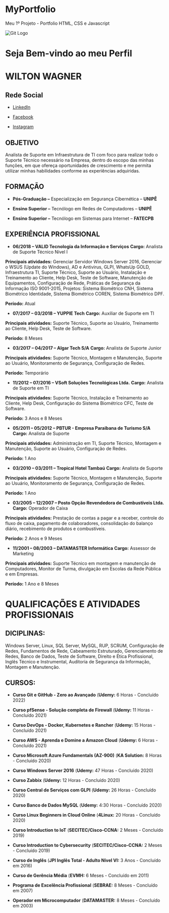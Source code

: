 # MyPortfolio
Meu 1º Projeto - Portfolio HTML, CSS e Javascript

![Git Logo](https://sujeitoprogramador.com/wp-content/uploads/2021/04/gitimage.png)

# Seja Bem-vindo ao meu Perfil
# WILTON WAGNER
## Rede Social

* [LinkedIn](https://www.linkedin.com/in/wilton-wagner-5b734355/)

* [Facebook](https://www.facebook.com/wagnersan7os)

* [Instagram](https://www.instagram.com/wagnersan7os/)
## OBJETIVO

Analista de Suporte em Infraestrutura de TI com foco para realizar todo o Suporte Técnico necessário na Empresa, dentro do escopo das minhas funções, em que ofereça oportunidades de crescimento e me permita utilizar minhas habilidades conforme as experiências adquiridas.

## FORMAÇÃO

* **Pós-Graduação –** Especialização em Segurança Cibernética – **UNIPÊ**

* **Ensino Superior –** Tecnólogo em Redes de Computadores – **UNIPÊ**

* **Ensino Superior –** Tecnólogo em Sistemas para Internet – **FATECPB**
## EXPERIÊNCIA PROFISSIONAL

* **06/2018 – VALID Tecnologia da Informação e Serviços**
**Cargo:** Analista de Suporte Técnico Nível I

**Principais atividades:** Gerenciar Servidor Windows Server 2016, Gerenciar o WSUS (Update do Windows), AD e Antivirus, GLPI, WhatsUp GOLD, Infraestrutura TI, Suporte Técnico, Suporte ao Usuário, Instalação e Treinamento ao Cliente, Help Desk, Teste de Software, Manutenção de Equipamentos, Configuração de Rede, Práticas de Segurança da Informação ISO 9001-2015, Projetos: Sistema Biométrico CNH, Sistema Biométrico Identidade, Sistema Biométrico COREN, Sistema Biométrico DPF.


**Período:** Atual

* **07/2017 – 03/2018 – YUPPIE Tech**
**Cargo:** Auxiliar de Suporte em TI

**Principais atividades:** Suporte Técnico, Suporte ao Usuário, Treinamento ao Cliente, Help Desk, Teste de Software.


**Período:** 8 Meses

* **03/2017 – 04/2017 – Algar Tech S/A**
**Cargo:** Analista de Suporte Junior

**Principais atividades:** Suporte Técnico, Montagem e Manutenção, Suporte ao Usuário, Monitoramento de Segurança, Configuração de Redes.


**Período:** Temporário

* **11/2012 – 07/2016 – VSoft Soluções Tecnológicas Ltda.**
**Cargo:** Analista de Suporte em TI

**Principais atividades:** Suporte Técnico, Instalação e Treinamento ao Cliente, Help Desk, Configuração do Sistema Biométrico CFC, Teste de Software.


**Período:** 3 Anos e 8 Meses

* **05/2011 – 05/2012 – PBTUR - Empresa Paraibana de Turismo S/A**
**Cargo:** Analista de Suporte

**Principais atividades:** Administração em TI, Suporte Técnico, Montagem e Manutenção, Suporte ao Usuário, Configuração de Redes.


**Período:** 1 Ano

* **03/2010 – 03/2011 – Tropical Hotel Tambaú**
**Cargo:** Analista de Suporte

**Principais atividades:** Suporte Técnico, Montagem e Manutenção, Suporte ao Usuário, Monitoramento de Segurança, Configuração de Redes.


**Período:** 1 Ano

* **03/2005 – 12/2007 – Posto Opção Revendedora de Combustíveis Ltda.**
**Cargo:** Operador de Caixa

**Principais atividades:** Prestação de contas a pagar e a receber, controle do fluxo de caixa, pagamento de colaboradores, consolidação do balanço diário, recebimento de produtos e combustíveis.


**Período:** 2 Anos e 9 Meses

* **11/2001 – 08/2003 – DATAMASTER Informática**
**Cargo:** Assessor de Marketing

**Principais atividades:** Suporte Técnico em montagem e manutenção de Computadores, Monitor de Turma, divulgação em Escolas da Rede Pública e em Empresas.


**Período:** 1 Ano e 8 Meses

# QUALIFICAÇÕES E ATIVIDADES PROFISSIONAIS

## DICIPLINAS:

Windows Server, Linux, SQL Server, MySQL, RUP, SCRUM, Configuração de Redes, Fundamentos de Rede, Cabeamento Estruturado, Gerenciamento de Redes, Banco de Dados, Teste de Software, Direito e Ética Profissional, Inglês Técnico e Instrumental, Auditoria de Segurança da Informação, Montagem e Manutenção.

## CURSOS:

* **Curso Git e GitHub - Zero ao Avançado** (**Udemy:** 6 Horas - Concluído 2022)

* **Curso pfSense - Solução completa de Firewall** (**Udemy:** 11 Horas - Concluído 2021)

* **Curso DevOps - Docker, Kubernetes e Rancher** (**Udemy:** 15 Horas - Concluído 2021)

* **Curso AWS - Aprenda e Domine a Amazon Cloud** (**Udemy:** 6 Horas - Concluído 2021)

* **Curso Microsoft Azure Fundamentals (AZ-900)** (**KA Solution:** 8 Horas - Concluído 2020)

* **Curso Windows Server 2016** (**Udemy:** 47 Horas - Concluído 2020)

* **Curso Zabbix** (**Udemy:** 12 Horas - Concluído 2020)

* **Curso Central de Serviços com GLPI** (**Udemy:** 26 Horas - Concluído 2020)

* **Curso Banco de Dados MySQL** (**Udemy:** 4:30 Horas - Concluído 2020)

* **Curso Linux Beginners in Cloud Online** (**4Linux:** 20 Horas - Concluído 2020)

* **Curso Introduction to IoT** (**SECITEC/Cisco-CCNA:** 2 Meses - Concluído 2019)

* **Curso Introduction to Cybersecurity** (**SECITEC/Cisco-CCNA:** 2 Meses - Concluído 2019)

* **Curso de Inglês** (**JPI Inglês Total - Adulto Nível VI:** 3 Anos - Concluído em 2016)

* **Curso de Gerência Média** (**EVMH:** 6 Meses - Concluído em 2011)

* **Programa de Excelência Profissional** (**SEBRAE:** 8 Meses - Concluído em 2007)

* **Operador em Microcomputador** (**DATAMASTER:** 8 Meses - Concluído em 2003)
